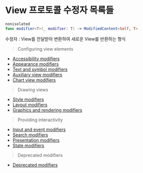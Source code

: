 # View 프로토콜 수정자 목록들

```swift
nonisolated
func modifier<T>(_ modifier: T) -> ModifiedContent<Self, T>
```
수정자 : View를 전달받아 변환하여 새로운 View를 반환하는 형식

> Configuring view elements

- [Accessibility modifiers](https://developer.apple.com/documentation/swiftui/view-accessibility)
- [Appearance modifiers](https://developer.apple.com/documentation/swiftui/view-appearance)
- [Text and symbol modifiers](https://developer.apple.com/documentation/swiftui/view-text-and-symbols)
- [Auxiliary view modifiers](https://developer.apple.com/documentation/swiftui/view-auxiliary-views)
- [Chart view modifiers](https://developer.apple.com/documentation/swiftui/view-chart-view)


> Drawing views
- [Style modifiers](https://developer.apple.com/documentation/swiftui/view-style-modifiers)
- [Layout modifiers](https://developer.apple.com/documentation/swiftui/view-layout)
- [Graphics and rendering modifiers](https://developer.apple.com/documentation/swiftui/view-graphics-and-rendering)


> Providing interactivity
- [Input and event modifiers](https://developer.apple.com/documentation/swiftui/view-input-and-events)
- [Search modifiers](https://developer.apple.com/documentation/swiftui/view-search)
- [Presentation modifiers](https://developer.apple.com/documentation/swiftui/view-presentation)
- [State modifiers](https://developer.apple.com/documentation/swiftui/view-state)

> Deprecated modifiers
- [Deprecated modifiers](https://developer.apple.com/documentation/swiftui/view-deprecated)